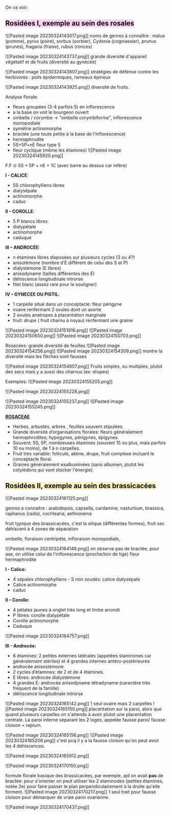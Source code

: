 On va voir: 

## <mark style="background: #FFB8EBA6;">Rosidées I, exemple au sein des rosales</mark>

![[Pasted image 20230324143017.png]]
noms de genres à connaître : malus (pomme), pyrus (poire), sorbus (sorbier), Cydonia (cogniassier), prunus (prunes), fragaria (fraise), rubus (ronces)


![[Pasted image 20230324143737.png]]
grande diversité d'appareil végétatif et de fruits (diversité au gynécée)

![[Pasted image 20230324143807.png]]
stratégies de défense contre les herbivores : poils épidermiques, rameaux épineux

![[Pasted image 20230324143925.png]]
diversité de fruits.


Analyse florale:
- fleurs groupées (3-4 parfois 5) en inflorescence
- a la base on voit le bourgeon ouvert
- ombelle / corymbe -> "ombelle corymbiforme", inflorescence monopodiale
- symétrie actinomorphe
- bractée (une toute petite à la base de l'inflorescence)
- hermaphrodite
- 5S+5P+nE fleur type 5
- fleur cyclique (même les étamines)
![[Pasted image 20230324145920.png]]

F.F ⊙ 5S + 5P + nE + 1C (avec barre au dessus car infère)

**I - CALICE**: 
- 5S chlorophylliens libres 
- dialysépale 
- actinomorphe 
- caduc 

**II – COROLLE**: 
- 5 P blancs libres 
- dialypétale 
- actinomorphe 
- caduque

**III – ANDROCÉE**: 
- n étamines libres disposées sur plusieurs cycles (3 ou 4?) 
- anisotémone (nombre d’E différent de celui des S et P) 
- dialystémone (E libres) 
- anisodyname (tailles différentes des E) 
- déhiscence longitudinale introrse
- filet blanc (assez rare pour le souligner)                              

**IV – GYNECEE OU PISTIL**: 
- 1 carpelle situé dans un conceptacle: fleur périgyne 
- ovaire renfermant 2 ovules dont un avorte 
- 2 ovules anatropes à placentation marginale 
- fruit: drupe ( fruit charnu à noyau) renfermant une graine



![[Pasted image 20230324151916.png]]
![[Pasted image 20230324150650.png]]
![[Pasted image 20230324150703.png]]


Rosacées: grande diversité de feuilles 
![[Pasted image 20230324154256.png]]
![[Pasted image 20230324154309.png]]
montre la diversité mais les flèches sont fausses

![[Pasted image 20230324154607.png]]
Fruits simples, ou multiples, plutot des secs mais y a aussi des charnus (ex: drupes)

Exemples:
![[Pasted image 20230324155205.png]]

![[Pasted image 20230324155228.png]]


![[Pasted image 20230324155237.png]]
![[Pasted image 20230324155245.png]]

<b><u>ROSACEAE</u></b> 
- Herbes, arbustes, arbres , feuilles souvent stipulées. 
- Grande diversité d’organisations florales: fleurs généralement hermaphrodites; hypogynes, périgynes, épigynes. 
- Souvent: 5S, 5P, nombreuses étamines (souvent 15 ou plus, mais parfois 10 ou moins), de 1 à n carpelles. 
- Fruit très variable: follicule, akène, drupe, fruit complexe incluant le conceptacle floral.
- Graines généralement exalbuminées (sans albumen, plutot les cotylédons qui vont stocker l'énergie).  




## <mark style="background: #FFF3A3A6;">Rosidées II, exemple au sein des brassicacées</mark>

![[Pasted image 20230324161125.png]]

genres a connaitre : arabidopsis, capsella, cardamine, nasturtium, brassica, raphanus (radis), cochlearia, aethionema

fruit typique des brassicacées, c'est la silique (différentes formes), fruit sec déhiscent à 4 zones de séparation

ombelle, floraison centripète, infloraison monopodiale, 

![[Pasted image 20230324164146.png]]
on observe pas de bractée, pour axe, on utilise celui de l'inflorescence (proche/loin de tige)
fleur hermaphrodite

**I - Calice:** 
- 4 sépales chlorophylliens - S non soudés: calice dialysépale 
- Calice actinomorphe 
- caduc 

**II – Corolle:** 
- 4 pétales jaunes à onglet très long et limbe arrondi 
- P libres: corolle dialypétale 
- Corolle actinomorphe 
- Caduque

![[Pasted image 20230324164757.png]]

**III - Androcée:**
- 6 étamines: 2 petites externes latérales (appelées staminones car généralement stériles) et 4 grandes internes antéro-postérieures 
- androcée anisostémone 
- 2 cycles d’étamines: de 2 et de 4 étamines. 
- E libres: androcée dialystémone 
- 4 grandes E: androcée anisodyname tétradyname (caractère très fréquent de la famille) 
- déhiscence longitudinale introrse

![[Pasted image 20230324165142.png]]
1 seul ovaire mais 2 carpelles
![[Pasted image 20230324165150.png]]
placentation sur la paroi, alors que quand plusieurs carpelles on s'attends à avoir plutot une placentation centrale.
La paroi interne séparant les 2 loges, appelée fausse paroi/ fausse cloison = replum.

![[Pasted image 20230324165156.png]]
![[Pasted image 20230324165206.png]]
c'est pcq il y a la fausse cloison qu'on peut avoir les 4 déhiscences.

![[Pasted image 20230324165912.png]]

![[Pasted image 20230324170150.png]]

formule florale basique des brassicacées, par exemple, ajd on avait **pas** de bractée:
pour s'orienter on peut utiliser les 2 staminodes (petites étamines, notée 2e) pour faire passer le plan perpendiculairement à la droite qu'elle forment.
![[Pasted image 20230324170217.png]]
1 seul trait pour fausse cloison pour démarquer de vraie paroi ovarienne.

![[Pasted image 20230324170437.png]]

